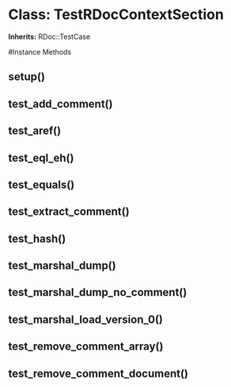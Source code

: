 # Class: TestRDocContextSection
**Inherits:** RDoc::TestCase
    




#Instance Methods
## setup() [](#method-i-setup)

## test_add_comment() [](#method-i-test_add_comment)

## test_aref() [](#method-i-test_aref)

## test_eql_eh() [](#method-i-test_eql_eh)

## test_equals() [](#method-i-test_equals)

## test_extract_comment() [](#method-i-test_extract_comment)

## test_hash() [](#method-i-test_hash)

## test_marshal_dump() [](#method-i-test_marshal_dump)

## test_marshal_dump_no_comment() [](#method-i-test_marshal_dump_no_comment)

## test_marshal_load_version_0() [](#method-i-test_marshal_load_version_0)

## test_remove_comment_array() [](#method-i-test_remove_comment_array)

## test_remove_comment_document() [](#method-i-test_remove_comment_document)

